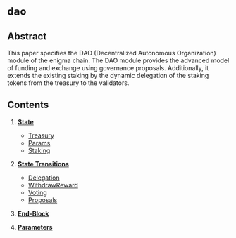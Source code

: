 <!--
order: 0
title: DAO Overview
parent:
  title: "dao"
-->

# `dao`

## Abstract

This paper specifies the DAO (Decentralized Autonomous Organization) module of the enigma chain. The DAO module provides
the advanced model of funding and exchange using governance proposals. Additionally, it extends the existing
staking by the dynamic delegation of the staking tokens from the treasury to the validators.

## Contents

1. **[State](01_state.md)**
   - [Treasury](01_state.md#treasury)
   - [Params](01_state.md#params)
   - [Staking](01_state.md#staking)

2. **[State Transitions](02_state_transitions.md)**
   - [Delegation](02_state_transitions.md#delegation)
   - [WithdrawReward](02_state_transitions.md#withdrawreward)
   - [Voting](02_state_transitions.md#voting)
   - [Proposals](02_state_transitions.md#proposals)

5. **[End-Block](03_end_block.md)**

4. **[Parameters](04_params.md)**